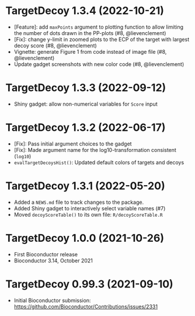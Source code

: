# TargetDecoy 1.3.4 (2022-10-21)

* [Feature]: add `maxPoints` argument to plotting function to allow limiting the number of dots
      drawn in the PP-plots (#8, @lievenclement)
* [Fix]: change y-limit in zoomed plots to the ECP of the target with largest decoy score (#8, @lievenclement)
* Vignette: generate Figure 1 from code instead of image file (#8, @lievenclement)
* Update gadget screenshots with new color code (#8, @lievenclement)

# TargetDecoy 1.3.3 (2022-09-12)

* Shiny gadget: allow non-numerical variables for `Score` input

# TargetDecoy 1.3.2 (2022-06-17)

* [Fix]: Pass initial argument choices to the gadget
* [Fix]: Made argument name for the log10-transformation consistent (`log10`)
* `evalTargetDecoysHist()`: Updated default colors of targets and decoys

# TargetDecoy 1.3.1 (2022-05-20)

* Added a `NEWS.md` file to track changes to the package.
* Added Shiny gadget to interactively select variable names (#7)
* Moved `decoyScoreTable()` to its own file: `R/decoyScoreTable.R`

# TargetDecoy 1.0.0 (2021-10-26)

* First Bioconductor release
* Bioconductor 3.14, October 2021

# TargetDecoy 0.99.3 (2021-09-10)

* Initial Bioconductor submission: https://github.com/Bioconductor/Contributions/issues/2331
